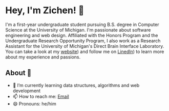 # Hey, I'm Zichen! 👋

I'm a first-year undergraduate student pursuing B.S. degree in Computer Science at the University of Michigan. I'm passionate about software engineering and web design. Affiliated with the Honors Program and the Undergraduate Research Opportunity Program, I also work as a Research Assistant for the University of Michigan's Direct Brain Interface Laboratory. You can take a look at my [website](https://zichen-zhang-umich.github.io/personal-blog-zichen/)) and follow me on [LinedIn](https://www.linkedin.com/in/zichen-zhang-775b24230/)) to learn more about my experience and passions.

## About 📝

- 🌱 I’m currently learning data structures, algorithms and web development
- 📫 How to reach me: [Email](mailto:zhangzzc@umich.edu)
- 😄 Pronouns: he/him
